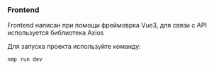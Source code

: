 ### Frontend

Frontend написан при помощи фреймоврка Vue3, для связи с API используется библиотека Axios

Для запуска проекта используйте команду:

```sh
nmp run dev
```
